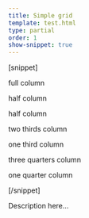 ```yaml
---
title: Simple grid
template: test.html
type: partial
order: 1
show-snippet: true
---
```

[snippet]
<!-- full column -->
<div class="col-wrap">
    <div class="col col--md-one col--lg-one">
        <p>full column</p>
    </div>
</div>

<!-- half columns -->
<div class="col-wrap">
    <div class="col col--md-half col--lg-half">
        <p>half column</p>
    </div>
    <div class="col col--md-half col--lg-half">
        <p>half column</p>
    </div>
</div>

<!-- third columns -->
<div class="col-wrap">
    <div class="col col--md-two-thirds col--lg-two-thirds">
        <p>two thirds column</p>
    </div>
    <div class="col col--md-one-third col--lg-one-third">
        <p>one third column</p>
    </div>
</div>

<!-- quarter columns -->
<div class="col-wrap">
    <div class="col col--md-three-quarters col--lg-three-quarters">
        <p>three quarters column</p>
    </div>
    <div class="col col--md-one-quarter col--lg-one-quarter">
        <p>one quarter column</p>
    </div>
</div>
[/snippet]

Description here...